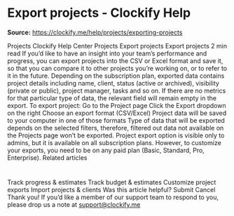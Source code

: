 # Export projects - Clockify Help

**Source:** https://clockify.me/help/projects/exporting-projects

Projects
Clockify Help Center
Projects
Export projects
Export projects
2 min read
If you’d like to have an insight into your team’s performance and progress, you can export projects into the CSV or Excel format and save it, so that you can compare it to other projects you’re working on, or to refer to it in the future.
Depending on the subscription plan, exported data contains project details including name, client, status (active or archived), visibility (private or public), project manager, tasks and so on.
If there are no metrics for that particular type of data, the relevant field will remain empty in the export.
To export project:
Go to the
Project
page
Click the
Export
dropdown on the right
Choose an export format (CSV/Excel)
Project data will be saved to your computer in one of those formats
Type of data that will be exported depends on the selected filters, therefore, filtered out data not available on the
Projects
page won’t be exported.
Project export option is visible only to admins, but it is available on all subscription plans. However, to
customize
your exports, you need to be on any
paid plan
(Basic, Standard, Pro, Enterprise).
Related articles
#
Track progress & estimates
Track budget & estimates
Customize project exports
Import projects & clients
Was this article helpful?
Submit
Cancel
Thank you! If you’d like a member of our support team to respond to you, please drop us a note at support@clockify.me